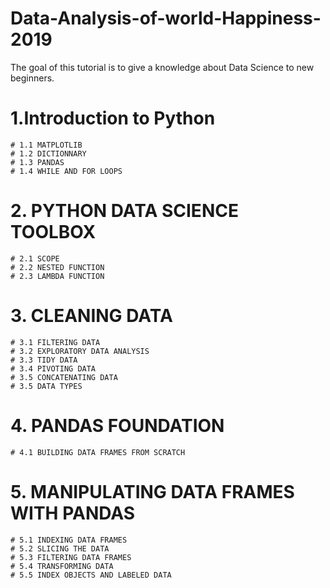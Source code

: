 # Data-Analysis-of-world-Happiness-2019
The goal of this tutorial is to give a knowledge about Data Science to new beginners.

# 1.Introduction to Python

    # 1.1 MATPLOTLIB
    # 1.2 DICTIONNARY
    # 1.3 PANDAS
    # 1.4 WHILE AND FOR LOOPS
    
# 2. PYTHON DATA SCIENCE TOOLBOX

    # 2.1 SCOPE
    # 2.2 NESTED FUNCTION
    # 2.3 LAMBDA FUNCTION

# 3. CLEANING DATA

    # 3.1 FILTERING DATA
    # 3.2 EXPLORATORY DATA ANALYSIS
    # 3.3 TIDY DATA
    # 3.4 PIVOTING DATA
    # 3.5 CONCATENATING DATA
    # 3.5 DATA TYPES

# 4. PANDAS FOUNDATION

    # 4.1 BUILDING DATA FRAMES FROM SCRATCH 

# 5. MANIPULATING DATA FRAMES WITH PANDAS

    # 5.1 INDEXING DATA FRAMES
    # 5.2 SLICING THE DATA 
    # 5.3 FILTERING DATA FRAMES
    # 5.4 TRANSFORMING DATA
    # 5.5 INDEX OBJECTS AND LABELED DATA
